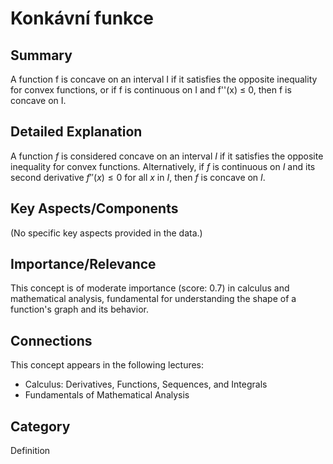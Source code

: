 # Konkávní funkce

## Summary
A function f is concave on an interval I if it satisfies the opposite inequality for convex functions, or if f is continuous on I and f''(x) ≤ 0, then f is concave on I.

## Detailed Explanation
A function $f$ is considered concave on an interval $I$ if it satisfies the opposite inequality for convex functions. Alternatively, if $f$ is continuous on $I$ and its second derivative $f''(x) \le 0$ for all $x$ in $I$, then $f$ is concave on $I$.

## Key Aspects/Components
(No specific key aspects provided in the data.)

## Importance/Relevance
This concept is of moderate importance (score: 0.7) in calculus and mathematical analysis, fundamental for understanding the shape of a function's graph and its behavior.

## Connections
This concept appears in the following lectures:
*   Calculus: Derivatives, Functions, Sequences, and Integrals
*   Fundamentals of Mathematical Analysis

## Category
Definition